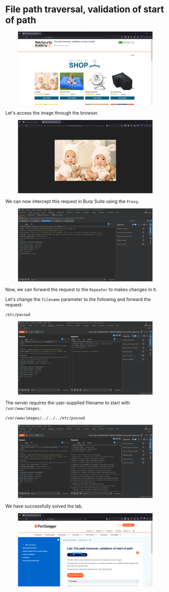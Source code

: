 # File path traversal, validation of start of path

<figure><img src="../../../.gitbook/assets/1 (18).png" alt=""><figcaption></figcaption></figure>

Let's access the image through the browser.

<figure><img src="../../../.gitbook/assets/2 (26).png" alt=""><figcaption></figcaption></figure>

We can now intercept this request in Burp Suite using the `Proxy`.

<figure><img src="../../../.gitbook/assets/3 (28).png" alt=""><figcaption></figcaption></figure>

Now, we can forward the request to the `Repeater` to makes changes in it.

Let's change the `filename` parameter to the following and forward the request:

```
/etc/passwd
```

<figure><img src="../../../.gitbook/assets/4 (24).png" alt=""><figcaption></figcaption></figure>

The server requires the user-supplied filename to start with `/var/www/images`.

```
/var/www/images/../../../etc/passwd
```

<figure><img src="../../../.gitbook/assets/5 (24).png" alt=""><figcaption></figcaption></figure>

We have successfully solved the lab.

<figure><img src="../../../.gitbook/assets/6 (62).png" alt=""><figcaption></figcaption></figure>
